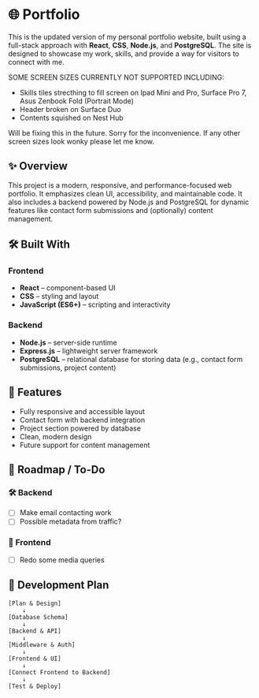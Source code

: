# 🌐 Portfolio

This is the updated version of my personal portfolio website, built using a full-stack approach with **React**, **CSS**, **Node.js**, and **PostgreSQL**. The site is designed to showcase my work, skills, and provide a way for visitors to connect with me.

SOME SCREEN SIZES CURRENTLY NOT SUPPORTED INCLUDING:

- Skills tiles strecthing to fill screen on Ipad Mini and Pro, Surface Pro 7, Asus Zenbook Fold (Portrait Mode)
- Header broken on Surface Duo
- Contents squished on Nest Hub

Will be fixing this in the future. Sorry for the inconvenience. If any other screen sizes look wonky please let me know.

## ✨ Overview

This project is a modern, responsive, and performance-focused web portfolio. It emphasizes clean UI, accessibility, and maintainable code. It also includes a backend powered by Node.js and PostgreSQL for dynamic features like contact form submissions and (optionally) content management.

## 🛠️ Built With

### Frontend
- **React** – component-based UI
- **CSS** – styling and layout
- **JavaScript (ES6+)** – scripting and interactivity

### Backend
- **Node.js** – server-side runtime
- **Express.js** – lightweight server framework
- **PostgreSQL** – relational database for storing data (e.g., contact form submissions, project content)


## 📁 Features

- Fully responsive and accessible layout
- Contact form with backend integration
- Project section powered by database
- Clean, modern design
- Future support for content management


## 🧩 Roadmap / To-Do

### 🛠️ Backend
- [ ] Make email contacting work
- [ ] Possible metadata from traffic?

### 🎨 Frontend
- [ ] Redo some media queries


## 🚀 Development Plan

```plaintext
[Plan & Design] 
    ↓
[Database Schema] 
    ↓
[Backend & API] 
    ↓
[Middleware & Auth] 
    ↓
[Frontend & UI] 
    ↓
[Connect Frontend to Backend] 
    ↓
[Test & Deploy]
